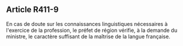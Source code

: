 ## Article R411-9

En cas de doute sur les connaissances linguistiques nécessaires à l'exercice de la profession, le préfet de
région vérifie, à la demande du ministre, le caractère suffisant de la maîtrise de la langue française.

